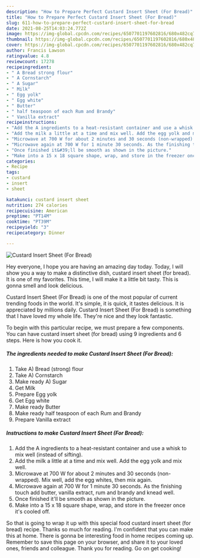 ```yaml
---
description: "How to Prepare Perfect Custard Insert Sheet (For Bread)"
title: "How to Prepare Perfect Custard Insert Sheet (For Bread)"
slug: 611-how-to-prepare-perfect-custard-insert-sheet-for-bread
date: 2021-08-25T14:03:24.772Z
image: https://img-global.cpcdn.com/recipes/6507701197602816/680x482cq70/custard-insert-sheet-for-bread-recipe-main-photo.jpg
thumbnail: https://img-global.cpcdn.com/recipes/6507701197602816/680x482cq70/custard-insert-sheet-for-bread-recipe-main-photo.jpg
cover: https://img-global.cpcdn.com/recipes/6507701197602816/680x482cq70/custard-insert-sheet-for-bread-recipe-main-photo.jpg
author: Francis Lawson
ratingvalue: 4.8
reviewcount: 17278
recipeingredient:
- " A Bread strong flour"
- " A Cornstarch"
- " A Sugar"
- " Milk"
- " Egg yolk"
- " Egg white"
- " Butter"
- " half teaspoon of each Rum and Brandy"
- " Vanilla extract"
recipeinstructions:
- "Add the A ingredients to a heat-resistant container and use a whisk to mix well (instead of sifting)."
- "Add the milk a little at a time and mix well. Add the egg yolk and mix well."
- "Microwave at 700 W for about 2 minutes and 30 seconds (non-wrapped). Mix well, add the egg whites, then mix again."
- "Microwave again at 700 W for 1 minute 30 seconds. As the finishing touch add butter, vanilla extract, rum and brandy and knead well."
- "Once finished it&#39;ll be smooth as shown in the picture."
- "Make into a 15 x 18 square shape, wrap, and store in the freezer once it&#39;s cooled off."
categories:
- Recipe
tags:
- custard
- insert
- sheet

katakunci: custard insert sheet 
nutrition: 274 calories
recipecuisine: American
preptime: "PT14M"
cooktime: "PT39M"
recipeyield: "3"
recipecategory: Dinner

---
```



![Custard Insert Sheet (For Bread)](https://img-global.cpcdn.com/recipes/6507701197602816/680x482cq70/custard-insert-sheet-for-bread-recipe-main-photo.jpg)

Hey everyone, I hope you are having an amazing day today. Today, I will show you a way to make a distinctive dish, custard insert sheet (for bread). It is one of my favorites. This time, I will make it a little bit tasty. This is gonna smell and look delicious.

Custard Insert Sheet (For Bread) is one of the most popular of current trending foods in the world. It's simple, it is quick, it tastes delicious. It is appreciated by millions daily. Custard Insert Sheet (For Bread) is something that I have loved my whole life. They're nice and they look fantastic.




To begin with this particular recipe, we must prepare a few components. You can have custard insert sheet (for bread) using 9 ingredients and 6 steps. Here is how you cook it.

<!--inarticleads1-->

##### The ingredients needed to make Custard Insert Sheet (For Bread):

1. Take  A) Bread (strong) flour
1. Take  A) Cornstarch
1. Make ready  A) Sugar
1. Get  Milk
1. Prepare  Egg yolk
1. Get  Egg white
1. Make ready  Butter
1. Make ready  half teaspoon of each Rum and Brandy
1. Prepare  Vanilla extract




<!--inarticleads2-->

##### Instructions to make Custard Insert Sheet (For Bread):

1. Add the A ingredients to a heat-resistant container and use a whisk to mix well (instead of sifting).
1. Add the milk a little at a time and mix well. Add the egg yolk and mix well.
1. Microwave at 700 W for about 2 minutes and 30 seconds (non-wrapped). Mix well, add the egg whites, then mix again.
1. Microwave again at 700 W for 1 minute 30 seconds. As the finishing touch add butter, vanilla extract, rum and brandy and knead well.
1. Once finished it&#39;ll be smooth as shown in the picture.
1. Make into a 15 x 18 square shape, wrap, and store in the freezer once it&#39;s cooled off.




So that is going to wrap it up with this special food custard insert sheet (for bread) recipe. Thanks so much for reading. I'm confident that you can make this at home. There is gonna be interesting food in home recipes coming up. Remember to save this page on your browser, and share it to your loved ones, friends and colleague. Thank you for reading. Go on get cooking!
